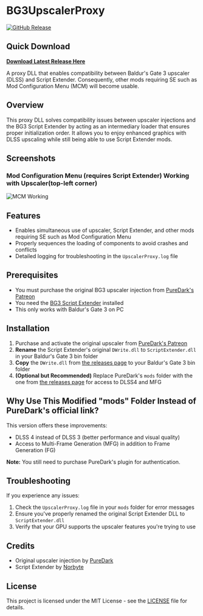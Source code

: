 # BG3UpscalerProxy

[![GitHub Release](https://img.shields.io/github/v/release/thierbig/bg3upscalerproxy)](https://github.com/thierbig/bg3upscalerproxy/releases)

## Quick Download

**[Download Latest Release Here](https://github.com/thierbig/bg3upscalerproxy/releases/latest)**

A proxy DLL that enables compatibility between Baldur's Gate 3 upscaler (DLSS) and Script Extender. Consequently, other mods requiring SE such as Mod Configuration Menu (MCM) will become usable.

## Overview

This proxy DLL solves compatibility issues between upscaler injections and the BG3 Script Extender by acting as an intermediary loader that ensures proper initialization order. It allows you to enjoy enhanced graphics with DLSS upscaling while still being able to use Script Extender mods.

## Screenshots

### Mod Configuration Menu (requires Script Extender) Working with Upscaler(top-left corner)
![MCM Working](https://i.imgur.com/yFvsLKO.png)

## Features

- Enables simultaneous use of upscaler, Script Extender, and other mods requiring SE such as Mod Configuration Menu
- Properly sequences the loading of components to avoid crashes and conflicts
- Detailed logging for troubleshooting in the `UpscalerProxy.log` file

## Prerequisites

- You must purchase the original BG3 upscaler injection from [PureDark's Patreon](https://www.patreon.com/posts/bg3-upscaler-fg-89557958)
- You need the [BG3 Script Extender](https://github.com/Norbyte/bg3se) installed
- This only works with Baldur's Gate 3 on PC

## Installation

1. Purchase and activate the original upscaler from [PureDark's Patreon](https://www.patreon.com/posts/bg3-upscaler-fg-89557958)
2. **Rename** the Script Extender's original `DWrite.dll` to `ScriptExtender.dll` in your Baldur's Gate 3 bin folder
3. **Copy** the `DWrite.dll` from [the releases page](https://github.com/thierbig/bg3upscalerproxy/releases) to your Baldur's Gate 3 bin folder
4. **(Optional but Recommended)** Replace PureDark's `mods` folder with the one from [the releases page](https://github.com/thierbig/bg3upscalerproxy/releases) for access to DLSS4 and MFG

## Why Use This Modified "mods" Folder Instead of PureDark's official link?

This version offers these improvements:
- DLSS 4 instead of DLSS 3 (better performance and visual quality)
- Access to Multi-Frame Generation (MFG) in addition to Frame Generation (FG)

**Note:** You still need to purchase PureDark's plugin for authentication.

## Troubleshooting

If you experience any issues:
1. Check the `UpscalerProxy.log` file in your `mods` folder for error messages
2. Ensure you've properly renamed the original Script Extender DLL to `ScriptExtender.dll`
3. Verify that your GPU supports the upscaler features you're trying to use

## Credits

- Original upscaler injection by [PureDark](https://www.patreon.com/pureDark)
- Script Extender by [Norbyte](https://github.com/Norbyte/bg3se)

## License

This project is licensed under the MIT License - see the [LICENSE](LICENSE) file for details.
